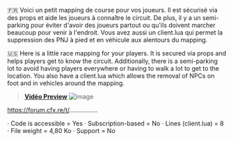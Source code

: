 :fr:
Voici un petit mapping de course pour vos joueurs. Il est sécurisé via des props et aide les joueurs à connaître le circuit. De plus, il y a un semi-parking pour éviter d'avoir des joueurs partout ou qu'ils doivent marcher beaucoup pour venir à l'endroit. Vous avez aussi un client.lua qui permet la suppression des PNJ à pied et en véhicule aux alentours du mapping.

:us:
Here is a little race mapping for your players. It is secured via props and helps players get to know the circuit. Additionally, there is a semi-parking lot to avoid having players everywhere or having to walk a lot to get to the location. You also have a client.lua which allows the removal of NPCs on foot and in vehicles around the mapping.

> [**Vidéo Preview**](https://youtu.be/tXaoapcXyKw)
![image](https://github.com/skypr0d/race-grapeseed/assets/67479263/2565b2e4-880c-4559-9efc-b80909be7029)


https://forum.cfx.re/t/................


· Code is accessible = Yes
· Subscription-based = No
· Lines (client.lua) = 8
· File weight = 4,80 Ko
· Support = No
